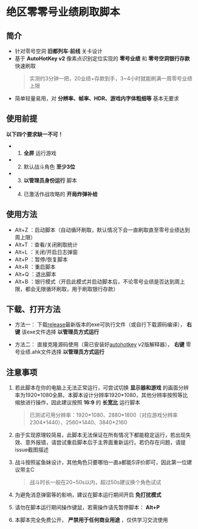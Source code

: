 # 绝区零零号业绩刷取脚本

## 简介

- 针对零号空洞 **旧都列车·前线** 关卡设计
- 基于 **AutoHotKey v2** 像素点识别定位实现的 **零号业绩** 和 **零号空洞银行存款** 快速刷取
    > 实测约3分钟一把，20业绩+存款到手，3~4小时就能刷满一周零号业绩上限
- 简单轻量易用，对 **分辨率、帧率、HDR、游戏内字体粗细等** 基本无要求

## 使用前提

**以下四个要求缺一不可！**

- 1. **全屏** 运行游戏
- 2. 默认战斗角色 **至少3位**
- 3. **以管理员身份运行** 脚本
- 4. 已激活作战攻略的 **开局炸弹补给**

## 使用方法

- Alt+Z ：启动脚本（自动循环刷取，默认情况下会一直刷取直至零号业绩达到周上限）
- Alt+T ：查看/关闭刷取统计
- Alt+L ：关闭/开启日志弹窗
- Alt+P ：暂停/恢复脚本
- Alt+R ：重启脚本
- Alt+Q ：退出脚本
- Alt+B ：银行模式（开启此模式并启动脚本后，不论零号业绩是否达到周上限，都会无限循环刷取，用于刷取银行存款）

## 下载、打开方法

- 方法一：
下载[release](https://gitee.com/UCPr251/zzzAuto/releases)最新版本的exe可执行文件（或自行下载源码编译）， **右键** 该exe文件选择 **以管理员方式运行**

- 方法二：
直接克隆源码使用（需已安装好[autohotkey](https://www.autohotkey.com) v2版解释器）， **右键** 零号业绩.ahk文件选择 **以管理员方式运行**

## 注意事项

1. 若此脚本在你的电脑上无法正常运行，可尝试切换 **显示器和游戏** 的画面分辨率为1920\*1080全屏。本脚本设计分辨率1920\*1080，其他分辨率按照等比缩放进行操作，因此建议按照 **16:9** 的 **长宽比** 运行脚本
    > 已测试可用分辨率：1920\*1080、2880\*1800（对应游戏分辨率2304\*1440）、2560\*1440、3840\*2160

2. 由于实现原理较简易，此脚本无法保证在所有情况下都能稳定运行，若出现失效、意外报错，请尝试重启脚本后于主界面重新运行。若仍存在问题，请提issue截图描述

3. 战斗按照鲨鱼妹设计，其他角色只要哪怕一直a都能S评价即可，因此第一位建议带主C
    > 战斗时长一般在20~50s以内，超过50s建议换个角色试试

4. 为避免消息弹窗等的影响，建议在脚本运行期间开启 **免打扰模式**

5. 请勿在脚本运行期间操作键鼠，若需操作请先暂停脚本： **Alt+P**

6. 本脚本完全免费公开， **严禁用于任何商业用途** ，仅供学习交流使用
